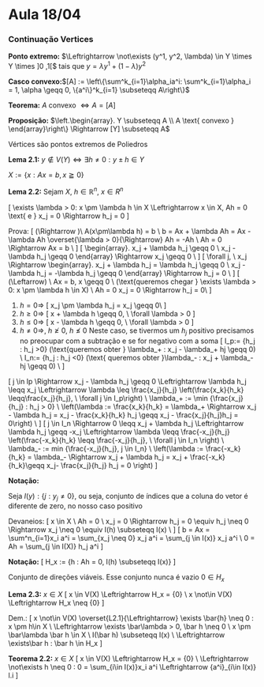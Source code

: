 # Aula 18/04

### Continuação Vertices

**Ponto extremo:** $\Leftrightarrow \not\exists (y^1, y^2, \lambda) \in Y \times Y \times ]0 ,1[$ tais que $y = \lambda y^1 + (1 - \lambda)y^2$

**Casco convexo:**$[A] := \left\{\sum^k_{i=1}\alpha_ia^i: \sum^k_{i=1}\alpha_i = 1, \alpha \geqq 0, \{a^i\}^k_{i=1} \subseteqq A\right\}$

**Teorema:** $A$ convexo $\Leftrightarrow A = [A]$

**Proposição:** $\left.\begin{array}. Y \subseteqq A \\ A \text{ convexo } \end{array}\right\} \Rightarrow [Y] \subseteqq A$

Vértices são pontos extremos de Poliedros

**Lema 2.1:** $y \not\in V(Y) \Leftrightarrow \exists h \neq 0: y \pm h \in Y$

$X := \{x : Ax = b, x \geqq 0\}$

**Lema 2.2:** Sejam $X$, $h\in \mathbb{R}^n$, $x \in R^n$

\[
    \exists \lambda > 0: x \pm \lambda h \in X \Leftrightarrow x \in X, Ah = 0 \text{ e } x_j = 0 \Rightarrow h_j = 0
\]

Prova:
\[
    (\Rightarrow )\\
    A(x\pm\lambda h) = b \\
    b = Ax + \lambda Ah = Ax - \lambda Ah \overset{\lambda > 0}{\Rightarrow} Ah = -Ah \\
    Ah = 0 \Rightarrow Ax = b \\
\]
\[
    \begin{array}. x_j + \lambda h_j \geqq 0 \\
    x_j - \lambda h_j \geqq 0 \end{array} \Rightarrow x_j \geqq 0 \\
\]
\[
    \forall j, \ x_j \Rightarrow \begin{array}. x_j + \lambda h_j = \lambda h_j \geqq 0 \\ x_j - \lambda h_j = -\lambda h_j \geqq 0 \end{array} \Rightarrow h_j = 0 \\
\]
\[
    (\Leftarrow) \\
    Ax = b, x \geqq 0 \ (\text{queremos chegar } \exists \lambda > 0: x \pm \lambda h \in X) \\
    Ah = 0
    x_j = 0 \Rightarrow h_j = 0\\
\]
1. $h = 0 \Rightarrow$
\[
    x_j \pm \lambda h_j = x_j \geqq 0\\
\]
2. $h \geq 0 \Rightarrow$
\[
    x + \lambda h \geqq 0,  \ \forall \lambda > 0
\]
3. $h \leq 0 \Rightarrow$
\[
    x - \lambda h \geqq 0,  \ \forall \lambda > 0
\]
4. $h \neq 0 \Rightarrow, \ h \not\geq 0, \ h \not\leq 0$
Neste caso, se tivermos um $h_j$ positivo precisamos no preocupar com a subtração e se for negativo com a soma
\[
    I_p:= \{h_j : h_j >0\} (\text{queremos obter } \lambda_+ : x_j - \lambda_+ hj \geqq 0) \\
    I_n:= \{h_j : h_j <0\} (\text{ queremos obter }\lambda_- : x_j + \lambda_- hj \geqq 0) \\
\]

\[
    j \in Ip \Rightarrow x_j - \lambda h_j \geqq 0 \Leftrightarrow \lambda h_j \leqq x_j \Leftrightarrow \lambda \leq \frac{x_j}{h_j} \left(\frac{x_k}{h_k} \leqq\frac{x_j}{h_j}, \ \forall j \in I_p\right) \\
    \lambda_+ := \min \{\frac{x_j}{h_j} : h_j > 0\} \\ \left(\lambda := \frac{x_k}{h_k} = \lambda_+ \Rightarrow x_j - \lambda h_j = x_j - \frac{x_k}{h_k} h_j \geqq x_j - \frac{x_j}{h_j}h_j = 0\right) \\
\]
\[
    j \in I_n  \Rightarrow 0 \leqq x_j + \lambda h_j \Leftrightarrow \lambda h_j \geqq -x_j \Leftrightarrow \lambda \leqq \frac{-x_j}{h_j} \left(\frac{-x_k}{h_k} \leqq \frac{-x_j}{h_j}, \ \forall j \in I_n \right) \\
    \lambda_- := min \{\frac{-x_j}{h_j}, j \in I_n\}
    \\
    \left(\lambda := \frac{-x_k}{h_k} = \lambda_- \Rightarrow x_j + \lambda h_j = x_j + \frac{-x_k}{h_k}\geqq x_j- \frac{x_j}{h_j} h_j = 0 \right)
\]

**Notação:**

Seja $I(y) : \{j : y_j \neq 0\}$, ou seja, conjunto de índices que a coluna do vetor é diferente de zero, no nosso caso positivo

Devaneios:
\[
    x \in X \\
    Ah = 0 \\
    x_j = 0 \Rightarrow h_j = 0 \equiv h_j \neq 0 \Rightarrow x_j \neq 0 \equiv I(h) \subseteqq I(x) \\
\]
\[
    b = Ax = \sum^n_{i=1}x_i a^i = \sum_{x_j \neq 0} x_j a^i = \sum_{j \in I(x)} x_j a^i \\
     0 = Ah = \sum_{j \in I(X)} h_j a^i
\]

**Notação:**
\[
    H_x := \{h : Ah = 0, I(h) \subseteqq I(x)\}
\]

Conjunto de direções viáveis. Esse conjunto nunca é vazio $0 \in H_x$

**Lema 2.3:** $x \in X$
\[
    x \in V(X) \Leftrightarrow H_x = \{0\} \\
    x \not\in V(X) \Leftrightarrow H_x \neq \{0\}
\]

Dem.:
\[
    x \not\in V(X) \overset{L2.1}{\Leftrightarrow} \exists \bar{h} \neq 0 : x \pm h\in X \\
    \Leftrightarrow \exists \bar\lambda > 0, \bar h \neq 0 \\
    x \pm \bar\lambda \bar h \in X \\
    I(\bar h) \subseteqq I(x) \\
    \Leftrightarrow \exists\bar h : \bar h \in H_x
\]

**Teorema 2.2:** $x \in X$
\[
    x \in V(X) \Leftrightarrow H_x = \{0\} \\
    \Leftrightarrow \not\exists h \neq 0 : 0 = \sum_{i\in I(x)}x_i a^i \Leftrightarrow \{a^i\}_{i\in I(x)} l.i
\]
